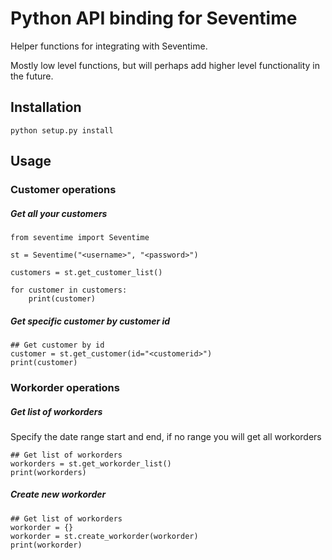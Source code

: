 # Python API binding for Seventime

Helper functions for integrating with Seventime.

Mostly low level functions, but will perhaps add higher level functionality in the future.


## Installation

```
python setup.py install
```

## Usage


### Customer operations

##### Get all your customers

```
from seventime import Seventime

st = Seventime("<username>", "<password>")

customers = st.get_customer_list()

for customer in customers:
    print(customer)

```

##### Get specific customer by customer id

```
## Get customer by id
customer = st.get_customer(id="<customerid>")
print(customer)
```


### Workorder operations

##### Get list of workorders

Specify the date range start and end, if no range you will get all workorders

```
## Get list of workorders
workorders = st.get_workorder_list()
print(workorders)
```

##### Create new workorder

```
## Get list of workorders
workorder = {}
workorder = st.create_workorder(workorder)
print(workorder)
```


